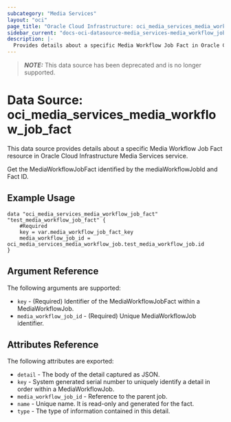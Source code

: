 ```yaml
---
subcategory: "Media Services"
layout: "oci"
page_title: "Oracle Cloud Infrastructure: oci_media_services_media_workflow_job_fact"
sidebar_current: "docs-oci-datasource-media_services-media_workflow_job_fact"
description: |-
  Provides details about a specific Media Workflow Job Fact in Oracle Cloud Infrastructure Media Services service
---
```

> **_NOTE:_** This data source has been deprecated and is no longer supported.
# Data Source: oci_media_services_media_workflow_job_fact
This data source provides details about a specific Media Workflow Job Fact resource in Oracle Cloud Infrastructure Media Services service.

Get the MediaWorkflowJobFact identified by the mediaWorkflowJobId and Fact ID.

## Example Usage

```hcl
data "oci_media_services_media_workflow_job_fact" "test_media_workflow_job_fact" {
	#Required
	key = var.media_workflow_job_fact_key
	media_workflow_job_id = oci_media_services_media_workflow_job.test_media_workflow_job.id
}
```

## Argument Reference

The following arguments are supported:

* `key` - (Required) Identifier of the MediaWorkflowJobFact within a MediaWorkflowJob.
* `media_workflow_job_id` - (Required) Unique MediaWorkflowJob identifier.


## Attributes Reference

The following attributes are exported:

* `detail` - The body of the detail captured as JSON.
* `key` - System generated serial number to uniquely identify a detail in order within a MediaWorkflowJob.
* `media_workflow_job_id` - Reference to the parent job.
* `name` - Unique name. It is read-only and generated for the fact.
* `type` - The type of information contained in this detail.

